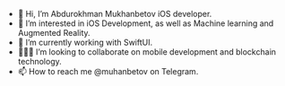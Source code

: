 - 👋 Hi, I’m Abdurokhman Mukhanbetov iOS developer.
- 👀 I’m interested in iOS Development, as well as Machine learning and Augmented Reality.
- 🌱 I’m currently working with SwiftUI.
- 👨🏻‍💻 I’m looking to collaborate on mobile development and blockchain technology.
- 📫 How to reach me @muhanbetov on Telegram.

<!---
Abdurokhman/Abdurokhman is a ✨ special ✨ repository because its `README.md` (this file) appears on your GitHub profile.
You can click the Preview link to take a look at your changes.
--->
